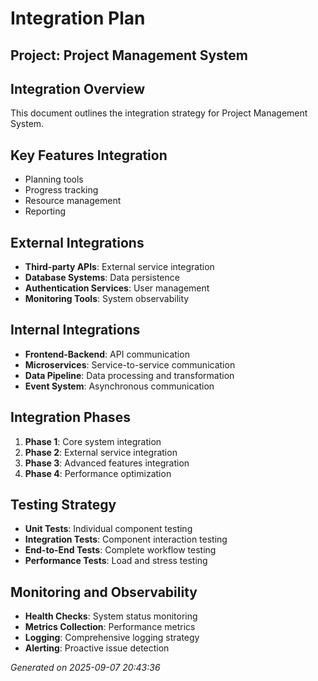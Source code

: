 # Integration Plan

## Project: Project Management System

## Integration Overview
This document outlines the integration strategy for Project Management System.

## Key Features Integration
- Planning tools
- Progress tracking
- Resource management
- Reporting

## External Integrations
- **Third-party APIs**: External service integration
- **Database Systems**: Data persistence
- **Authentication Services**: User management
- **Monitoring Tools**: System observability

## Internal Integrations
- **Frontend-Backend**: API communication
- **Microservices**: Service-to-service communication
- **Data Pipeline**: Data processing and transformation
- **Event System**: Asynchronous communication

## Integration Phases
1. **Phase 1**: Core system integration
2. **Phase 2**: External service integration
3. **Phase 3**: Advanced features integration
4. **Phase 4**: Performance optimization

## Testing Strategy
- **Unit Tests**: Individual component testing
- **Integration Tests**: Component interaction testing
- **End-to-End Tests**: Complete workflow testing
- **Performance Tests**: Load and stress testing

## Monitoring and Observability
- **Health Checks**: System status monitoring
- **Metrics Collection**: Performance metrics
- **Logging**: Comprehensive logging strategy
- **Alerting**: Proactive issue detection

*Generated on 2025-09-07 20:43:36*
